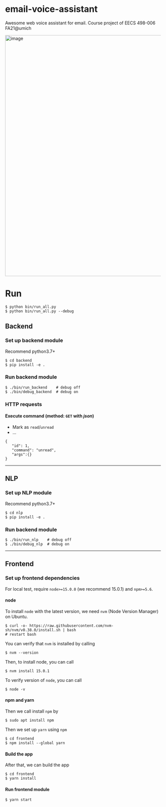 # email-voice-assistant
Awesome web voice assistant for email. Course project of EECS 498-006 FA21@umich

<img width="777" alt="image" src="https://user-images.githubusercontent.com/49838100/144513923-e075a8e6-ab95-4502-b086-1761dc58ad24.png">

# Run
```
$ python bin/run_all.py
$ python bin/run_all.py --debug
```

## Backend
### Set up backend module
Recommend python3.7+
```
$ cd backend
$ pip install -e .
```
### Run backend module
```
$ ./bin/run_backend    # debug off
$ ./bin/debug_backend  # debug on
```
### HTTP requests
#### Execute command (method: `GET` with _json_)
- Mark as `read`/`unread`
- ...

```
{
   "id": 1,
   "command": "unread",
   "args":{}
}

```
---

## NLP
### Set up NLP module
Recommend python3.7+
```
$ cd nlp
$ pip install -e .
```
### Run backend module
```
$ ./bin/run_nlp    # debug off
$ ./bin/debug_nlp  # debug on
```
---

## Frontend
### Set up frontend dependencies
For local test, require `node>=15.0.0` (we recommend 15.0.1) and `npm>=5.6`.

#### node
To install `node` with the latest version, we need `nvm` (Node Version Manager) on Ubuntu.
```
$ curl -o- https://raw.githubusercontent.com/nvm-sh/nvm/v0.38.0/install.sh | bash
# restart bash
```
You can verify that `nvm` is installed by calling
```
$ nvm --version
```
Then, to install node, you can call
```
$ nvm install 15.0.1
```
To verify version of `node`, you can call
```
$ node -v
```

#### npm and yarn
Then we call install `npm` by
```
$ sudo apt install npm
```
Then we set up `yarn` using `npm`
```
$ cd frontend
$ npm install --global yarn
```

#### Build the app
After that, we can build the app
```
$ cd frontend
$ yarn install
```
#### Run frontend module
```
$ yarn start
```
